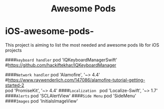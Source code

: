 
<H1 align="center">Awesome Pods</H1>

# iOS-awesome-pods-
This project is aiming to list the most needed and awesome pods lib for iOS projects



####`keyboard handler`
pod 'IQKeyboardManagerSwift' #https://github.com/hackiftekhar/IQKeyboardManager


####`Network handler`
    pod 'Alamofire', '~> 4.4'     #https://www.raywenderlich.com/147086/alamofire-tutorial-getting-started-2    
    pod 'PromiseKit', '~> 4.4'
####`Localization `
    pod 'Localize-Swift', '~> 1.7'
####`Alerts`
    pod 'SCLAlertView'
####`Side Menu`
    pod 'SideMenu'
####`Images`
    pod 'InitialsImageView'
